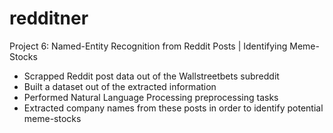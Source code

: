 # redditner
Project 6: Named-Entity Recognition from Reddit Posts | Identifying Meme-Stocks
- Scrapped Reddit post data out of the Wallstreetbets subreddit
- Built a dataset out of the extracted information
- Performed Natural Language Processing preprocessing tasks
- Extracted company names from these posts in order to identify potential meme-stocks
